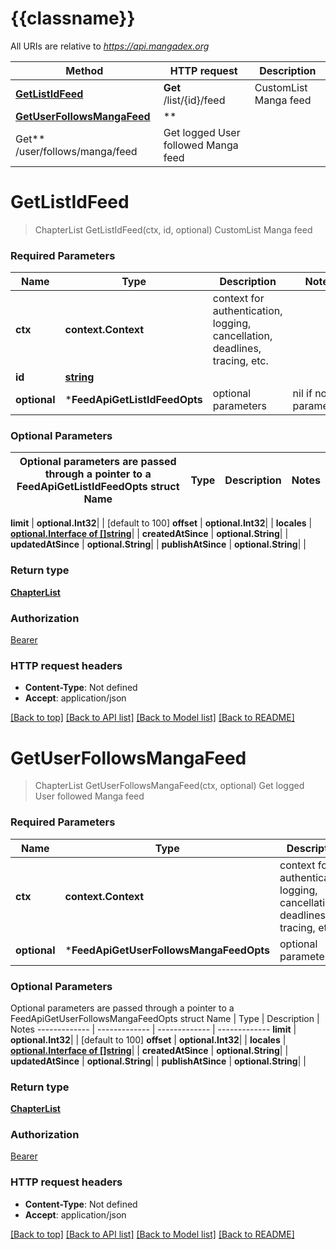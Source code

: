 # {{classname}}

All URIs are relative to *https://api.mangadex.org*

Method | HTTP request | Description
------------- | ------------- | -------------
[**GetListIdFeed**](FeedApi.md#GetListIdFeed) | **Get** /list/{id}/feed | CustomList Manga feed
[**GetUserFollowsMangaFeed**](FeedApi.md#GetUserFollowsMangaFeed) | **
Get** /user/follows/manga/feed | Get logged User followed Manga feed

# **GetListIdFeed**

> ChapterList GetListIdFeed(ctx, id, optional)
CustomList Manga feed

### Required Parameters

Name | Type | Description  | Notes
------------- | ------------- | ------------- | -------------
**ctx** | **context.Context** | context for authentication, logging, cancellation, deadlines, tracing, etc.
**id** | [**string**](.md)|  |
**optional** | ***FeedApiGetListIdFeedOpts** | optional parameters | nil if no parameters

### Optional Parameters

Optional parameters are passed through a pointer to a FeedApiGetListIdFeedOpts struct Name | Type | Description | Notes
------------- | ------------- | ------------- | -------------

**limit** | **optional.Int32**| | [default to 100]
**offset** | **optional.Int32**| |
**locales** | [**optional.Interface of []string**](string.md)| |
**createdAtSince** | **optional.String**| |
**updatedAtSince** | **optional.String**| |
**publishAtSince** | **optional.String**| |

### Return type

[**ChapterList**](ChapterList.md)

### Authorization

[Bearer](../README.md#Bearer)

### HTTP request headers

- **Content-Type**: Not defined
- **Accept**: application/json

[[Back to top]](#) [[Back to API list]](../README.md#documentation-for-api-endpoints) [[Back to Model list]](../README.md#documentation-for-models) [[Back to README]](../README.md)

# **GetUserFollowsMangaFeed**

> ChapterList GetUserFollowsMangaFeed(ctx, optional)
Get logged User followed Manga feed

### Required Parameters

Name | Type | Description  | Notes
------------- | ------------- | ------------- | -------------
**ctx** | **context.Context** | context for authentication, logging, cancellation, deadlines, tracing, etc.
**optional** | ***FeedApiGetUserFollowsMangaFeedOpts** | optional parameters | nil if no parameters

### Optional Parameters

Optional parameters are passed through a pointer to a FeedApiGetUserFollowsMangaFeedOpts struct Name | Type |
Description | Notes ------------- | ------------- | ------------- | -------------
**limit** | **optional.Int32**| | [default to 100]
**offset** | **optional.Int32**| |
**locales** | [**optional.Interface of []string**](string.md)| |
**createdAtSince** | **optional.String**| |
**updatedAtSince** | **optional.String**| |
**publishAtSince** | **optional.String**| |

### Return type

[**ChapterList**](ChapterList.md)

### Authorization

[Bearer](../README.md#Bearer)

### HTTP request headers

- **Content-Type**: Not defined
- **Accept**: application/json

[[Back to top]](#) [[Back to API list]](../README.md#documentation-for-api-endpoints) [[Back to Model list]](../README.md#documentation-for-models) [[Back to README]](../README.md)

